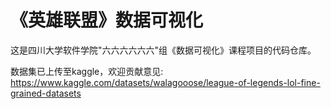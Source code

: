 # 《英雄联盟》数据可视化

这是四川大学软件学院"六六六六六六"组《数据可视化》课程项目的代码仓库。

数据集已上传至kaggle，欢迎贡献意见: https://www.kaggle.com/datasets/walagooose/league-of-legends-lol-fine-grained-datasets

<?-
vue3+vite,视图使用echarts
->
